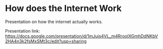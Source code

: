 # How does the Internet Work

Presentation on how the internet actually works.

Presentation link: https://docs.google.com/presentation/d/1mJujs4VL_m4RrooIXGmhDdNKbV2HA4n3k2fsMxSMt3c/edit?usp=sharing